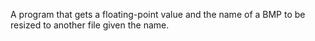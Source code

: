 A program that gets a  floating-point value and the name of a BMP to be resized to another file given the name.

